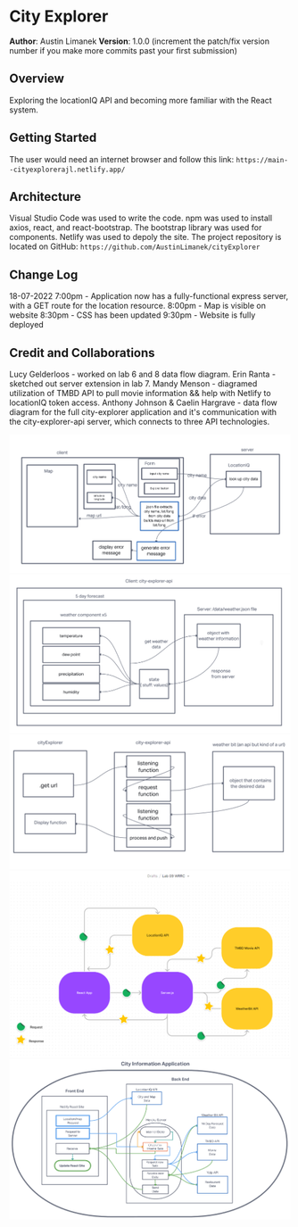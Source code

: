 # City Explorer

**Author**: Austin Limanek
**Version**: 1.0.0 (increment the patch/fix version number if you make more commits past your first submission)

## Overview

Exploring the locationIQ API and becoming more familiar with the React system.

## Getting Started

The user would need an internet browser and follow this link: `https://main--cityexplorerajl.netlify.app/`

## Architecture

Visual Studio Code was used to write the code. npm was used to install axios, react, and react-bootstrap. The bootstrap library was used for components. Netlify was used to depoly the site. The project repository is located on GitHub: `https://github.com/AustinLimanek/cityExplorer`

## Change Log

18-07-2022 7:00pm - Application now has a fully-functional express server, with a GET route for the location resource.
8:00pm - Map is visible on website
8:30pm - CSS has been updated
9:30pm - Website is fully deployed

## Credit and Collaborations

Lucy Gelderloos - worked on lab 6 and 8 data flow diagram.
Erin Ranta - sketched out server extension in lab 7.
Mandy Menson - diagramed utilization of TMBD API to pull movie information && help with Netlify to locationIQ token access.
Anthony Johnson & Caelin Hargrave - data flow diagram for the full city-explorer application and it's communication with the city-explorer-api server, which connects to three API technologies.

![Lab 6 Whiteboard](./src/img/lab6.png)
![Lab 7 Whiteboard](./src/img/lab7.png)
![Lab 8 Whiteboard](./src/img/lab8.png)
![Lab 9 Whiteboard](./src/img/lab9.png)
![Lab 10 Whiteboard](./src/img/lab10.png)
